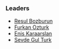 ### Leaders
* [Resul Bozburun](mailto:resul.bozburun@owasp.org)
* [Furkan Ozturk](mailto:furkan.ozturk@owasp.org)
* [Enis Karaarslan](mailto:enis.karaarslan@owasp.org)
* [Sevde Gul Turk](mailto:sevde.gulturk@owasp.org)
